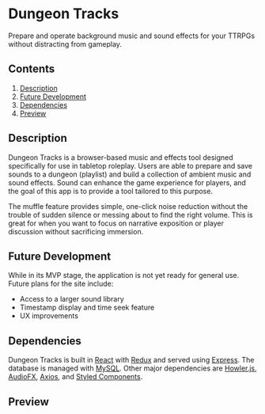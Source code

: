 # Dungeon Tracks

Prepare and operate background music and sound effects for your TTRPGs without distracting from gameplay.

## Contents
1. [Description](#description)
2. [Future Development](#future-development)
3. [Dependencies](#dependencies)
4. [Preview](#preview)

## Description

Dungeon Tracks is a browser-based music and effects tool designed specifically for use in tabletop roleplay. Users are able to prepare and save sounds
to a dungeon (playlist) and build a collection of ambient music and sound effects. Sound can enhance the game experience for players, and the goal of this 
app is to provide a tool tailored to this purpose.

The muffle feature provides simple, one-click noise reduction without the trouble of sudden silence or messing about to find the right volume. This is
great for when you want to focus on narrative exposition or player discussion without sacrificing immersion.

## Future Development

While in its MVP stage, the application is not yet ready for general use. Future plans for the site include:
- Access to a larger sound library
- Timestamp display and time seek feature
- UX improvements

## Dependencies

Dungeon Tracks is built in [React](https://reactjs.org) with [Redux](https://redux.js.org) and served using [Express](https://expressjs.com). 
The database is managed with [MySQL](https://mysql.com).
Other major dependencies are [Howler.js](https://www.npmjs.com/package/howler), [AudioFX](https://www.npmjs.com/package/audiofx),
[Axios](https://axios-http.com), and [Styled Components](https://styled-components.com).

## Preview
